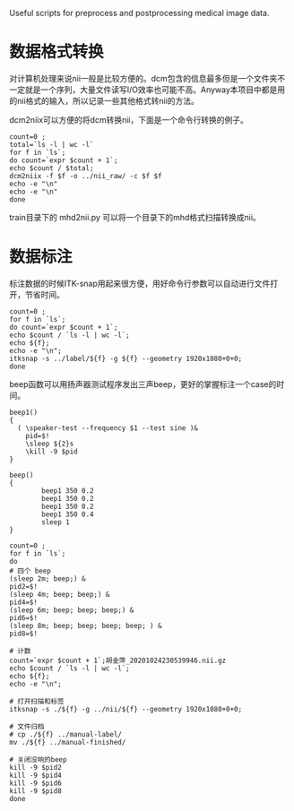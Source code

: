 Useful scripts for preprocess and postprocessing medical image data.

# 数据格式转换
对计算机处理来说nii一般是比较方便的。dcm包含的信息最多但是一个文件夹不一定就是一个序列，大量文件读写I/O效率也可能不高。Anyway本项目中都是用的nii格式的输入，所以记录一些其他格式转nii的方法。

dcm2niix可以方便的将dcm转换nii，下面是一个命令行转换的例子。
```shell
count=0 ;
total=`ls -l | wc -l`
for f in `ls`;
do count=`expr $count + 1`;
echo $count / $total;
dcm2niix -f $f -o ../nii_raw/ -c $f $f
echo -e "\n"
echo -e "\n"
done
```
train目录下的 mhd2nii.py 可以将一个目录下的mhd格式扫描转换成nii。

# 数据标注
标注数据的时候ITK-snap用起来很方便，用好命令行参数可以自动进行文件打开，节省时间。
```shell
count=0 ;
for f in `ls`;
do count=`expr $count + 1`;
echo $count / `ls -l | wc -l`;
echo ${f};
echo -e "\n";
itksnap -s ../label/${f} -g ${f} --geometry 1920x1080+0+0;
done
```

beep函数可以用扬声器测试程序发出三声beep，更好的掌握标注一个case的时间。
```shell
beep1()
{
  ( \speaker-test --frequency $1 --test sine )&
    pid=$!
    \sleep ${2}s
    \kill -9 $pid
}

beep()
{
        beep1 350 0.2
        beep1 350 0.2
        beep1 350 0.2
        beep1 350 0.4
        sleep 1
}

count=0 ;
for f in `ls`;
do
# 四个 beep
(sleep 2m; beep;) &
pid2=$!
(sleep 4m; beep; beep;) &
pid4=$!
(sleep 6m; beep; beep; beep;) &
pid6=$!
(sleep 8m; beep; beep; beep; beep; ) &
pid8=$!

# 计数
count=`expr $count + 1`;胡金萍_20201024230539946.nii.gz
echo $count / `ls -l | wc -l`;
echo ${f};
echo -e "\n";

# 打开扫描和标签
itksnap -s ./${f} -g ../nii/${f} --geometry 1920x1080+0+0;

# 文件归档
# cp ./${f} ../manual-label/
mv ./${f} ../manual-finished/

# 关闭没响的beep
kill -9 $pid2
kill -9 $pid4
kill -9 $pid6
kill -9 $pid8
done
```
